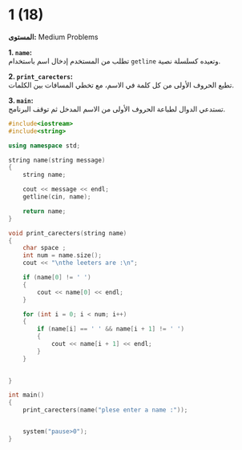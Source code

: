 # 1 (18)

**المستوى:** Medium Problems

**1. `name`:**  
تطلب من المستخدم إدخال اسم باستخدام `getline` وتعيده كسلسلة نصية.

**2. `print_carecters`:**  
تطبع الحروف الأولى من كل كلمة في الاسم، مع تخطي المسافات بين الكلمات.

**3. `main`:**  
تستدعي الدوال لطباعة الحروف الأولى من الاسم المدخل ثم توقف البرنامج.

```cpp
#include<iostream>
#include<string>

using namespace std;

string name(string message)
{
	string name;

	cout << message << endl;
	getline(cin, name);

	return name;
}

void print_carecters(string name)
{
	char space ;
	int num = name.size();
	cout << "\nthe leeters are :\n";

	if (name[0] != ' ')
	{
		cout << name[0] << endl;
	}

	for (int i = 0; i < num; i++)
	{
		if (name[i] == ' ' && name[i + 1] != ' ')
		{
			cout << name[i + 1] << endl;
		}
	}

	
}

int main()
{
	print_carecters(name("plese enter a name :"));


	system("pause>0");
}
```